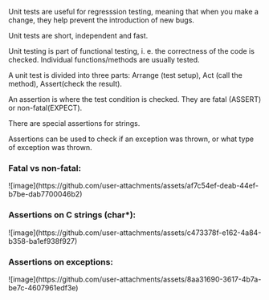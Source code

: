 Unit tests are useful for regresssion testing, meaning that when you make a change, they help prevent the introduction of new bugs.

Unit tests are short, independent and fast.

Unit testing is part of functional testing, i. e. the correctness of the code is checked. Individual functions/methods are usually tested.

A unit test is divided into three parts: Arrange (test setup), Act (call the method), Assert(check the result).

An assertion is where the test condition is checked. They are fatal (ASSERT) or non-fatal(EXPECT).

There are special assertions for strings.

Assertions can be used to check if an exception was thrown, or what type of exception was thrown.


<h3>Fatal vs non-fatal:</h3>
![image](https://github.com/user-attachments/assets/af7c54ef-deab-44ef-b7be-dab7700046b2)



<h3>Assertions on C strings (char*):</h3>
![image](https://github.com/user-attachments/assets/c473378f-e162-4a84-b358-ba1ef938f927)



<h3>Assertions on exceptions:</h3>
![image](https://github.com/user-attachments/assets/8aa31690-3617-4b7a-be7c-4607961edf3e)
